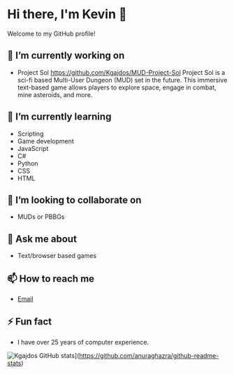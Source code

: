 # Hi there, I'm Kevin 👋

Welcome to my GitHub profile!

## 🔭 I’m currently working on
- Project Sol https://github.com/Kgajdos/MUD-Project-Sol
Project Sol is a sci-fi based Multi-User Dungeon (MUD) set in the future. This immersive text-based game allows players to explore space, engage in combat, mine asteroids, and more.

## 🌱 I’m currently learning
- Scripting
- Game development
- JavaScript
- C#
- Python
- CSS
- HTML

## 👯 I’m looking to collaborate on
- MUDs or PBBGs

## 💬 Ask me about
- Text/browser based games

## 📫 How to reach me
- [Email](mailto:kgajdos71@gmail.com)

## ⚡ Fun fact
- I have over 25 years of computer experience.

![Kgajdos GitHub stats](https://github-readme-stats.vercel.app/api?username=kgajdos)](https://github.com/anuraghazra/github-readme-stats)

<!---
Kgajdos/Kgajdos is a ✨ special ✨ repository because its `README.md` (this file) appears on your GitHub profile.
You can click the Preview link to take a look at your changes.
--->
